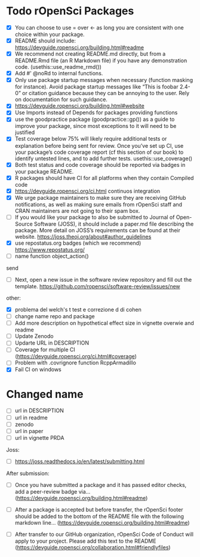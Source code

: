 # Todo rOpenSci Packages

- [x] You can choose to use = over <- as long you are consistent with one choice within your package. 
- [x] README should include: https://devguide.ropensci.org/building.html#readme
- [x] We recommend not creating README.md directly, but from a README.Rmd file (an R Markdown file) if you have any demonstration code. (usethis::use_readme_rmd())
- [x] Add #' @noRd to internal functions.
- [x] Only use package startup messages when necessary (function masking for instance). Avoid package startup messages like “This is foobar 2.4-0” or citation guidance because they can be annoying to the user. Rely on documentation for such guidance.
- [x] https://devguide.ropensci.org/building.html#website
- [x] Use Imports instead of Depends for packages providing functions
- [x] use the goodpractice package (goodpractice::gp()) as a guide to improve your package, since most exceptions to it will need to be justified
- [x] Test coverage below 75% will likely require additional tests or explanation before being sent for review. Once you’ve set up CI, use your package’s code coverage report (cf this section of our book) to identify untested lines, and to add further tests. usethis::use_coverage()
- [x] Both test status and code coverage should be reported via badges in your package README.
- [x] R packages should have CI for all platforms when they contain Compiled code
- [x] https://devguide.ropensci.org/ci.html continuos integration
- [x] We urge package maintainers to make sure they are receiving GitHub notifications, as well as making sure emails from rOpenSci staff and CRAN maintainers are not going to their spam box.
- [ ] If you would like your package to also be submitted to Journal of Open-Source Software (JOSS), it should include a paper.md file describing the package. More detail on JOSS’s requirements can be found at their website. https://joss.theoj.org/about#author_guidelines
- [x] use repostatus.org badges (which we recommend) https://www.repostatus.org/
- [ ] name function object_action()

send

- [ ] Next, open a new issue in the software review repository and fill out the template. https://github.com/ropensci/software-review/issues/new


other:

- [x] problema del welch's t test e correzione d di cohen
- [ ] change name repo and package
- [ ] Add more description on hypothetical effect size in vignette overwie and readme
- [ ] Update Zenodo
- [ ] Updarte URL in DESCRIPTION
- [ ] Coverage for multiple CI (https://devguide.ropensci.org/ci.html#coverage)
- [ ] Problem with .covrignore function RcppArmadillo
- [x] Fail CI on windows

# Changed name

- [ ] url in DESCRIPTION
- [ ] url in readme
- [ ] zenodo
- [ ] url in paper
- [ ] url in vignette PRDA

Joss:

- [ ] https://joss.readthedocs.io/en/latest/submitting.html


After submission:

- [ ] Once you have submitted a package and it has passed editor checks, add a peer-review badge via... (https://devguide.ropensci.org/building.html#readme)
- [ ] After a package is accepted but before transfer, the rOpenSci footer should be added to the bottom of the README file with the following markdown line... (https://devguide.ropensci.org/building.html#readme)
- [ ] After transfer to our GitHub organization, rOpenSci Code of Conduct will apply to your project. Please add this text to the README (https://devguide.ropensci.org/collaboration.html#friendlyfiles)

